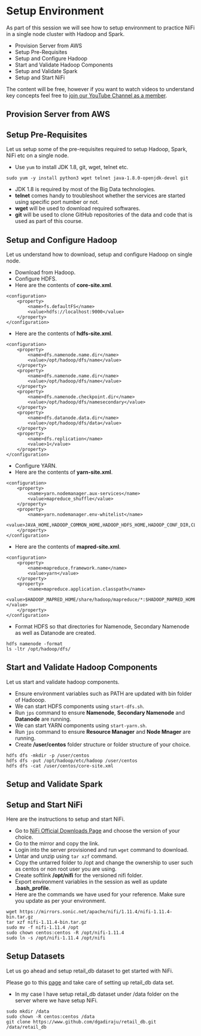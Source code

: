 # Setup Environment

As part of this session we will see how to setup environment to practice NiFi in a single node cluster with Hadoop and Spark.

* Provision Server from AWS
* Setup Pre-Requisites
* Setup and Configure Hadoop
* Start and Validate Hadoop Components
* Setup and Validate Spark
* Setup and Start NiFi

The content will be free, however if you want to watch videos to understand key concepts feel free to [join our YouTube Channel as a member](https://www.youtube.com/channel/UCakdSIPsJqiOLqylgoYmwQg/join).

## Provision Server from AWS

## Setup Pre-Requisites
Let us setup some of the pre-requisites required to setup Hadoop, Spark, NiFi etc on a single node.
* Use `yum` to install JDK 1.8, git, wget, telnet etc.
```
sudo yum -y install python3 wget telnet java-1.8.0-openjdk-devel git
```
* JDK 1.8 is required by most of the Big Data technologies.
* **telnet** comes handy to troubleshoot whether the services are started using specific port number or not.
* **wget** will be used to download required softwares.
* **git** will be used to clone GitHub repositories of the data and code that is used as part of this course.

## Setup and Configure Hadoop
Let us understand how to download, setup and configure Hadoop on single node.
* Download from Hadoop.
* Configure HDFS.
* Here are the contents of **core-site.xml**.
```
<configuration>
    <property>
        <name>fs.defaultFS</name>
        <value>hdfs://localhost:9000</value>
    </property>
</configuration>
```
* Here are the contents of **hdfs-site.xml**.
```
<configuration>
    <property>
        <name>dfs.namenode.name.dir</name>
        <value>/opt/hadoop/dfs/name</value>
    </property>
    <property>
        <name>dfs.namenode.name.dir</name>
        <value>/opt/hadoop/dfs/name</value>
    </property>
    <property>
        <name>dfs.namenode.checkpoint.dir</name>
        <value>/opt/hadoop/dfs/namesecondary</value>
    </property>
    <property>
        <name>dfs.datanode.data.dir</name>
        <value>/opt/hadoop/dfs/data</value>
    </property>
    <property>
        <name>dfs.replication</name>
        <value>1</value>
    </property>
</configuration>
```
* Configure YARN.
* Here are the contents of **yarn-site.xml**.
```
<configuration>
    <property>
        <name>yarn.nodemanager.aux-services</name>
        <value>mapreduce_shuffle</value>
    </property>
    <property>
        <name>yarn.nodemanager.env-whitelist</name>
        <value>JAVA_HOME,HADOOP_COMMON_HOME,HADOOP_HDFS_HOME,HADOOP_CONF_DIR,CLASSPATH_PREPEND_DISTCACHE,HADOOP_YARN_HOME,HADOOP_MAPRED_HOME</value>
    </property>
</configuration>
```
* Here are the contents of **mapred-site.xml**.
```
<configuration>
    <property>
        <name>mapreduce.framework.name</name>
        <value>yarn</value>
    </property>
    <property>
        <name>mapreduce.application.classpath</name>
        <value>$HADOOP_MAPRED_HOME/share/hadoop/mapreduce/*:$HADOOP_MAPRED_HOME/share/hadoop/mapreduce/lib/*</value>
    </property>
</configuration>
```
* Format HDFS so that directories for Namenode, Secondary Namenode as well as Datanode are created.
```
hdfs namenode -format
ls -ltr /opt/hadoop/dfs/
```

## Start and Validate Hadoop Components
Let us start and validate hadoop components.
* Ensure environment variables such as PATH are updated with bin folder of Hadooop.
* We can start HDFS components using `start-dfs.sh`.
* Run `jps` command to ensure **Namenode**, **Secondary Namenode** and **Datanode** are running.
* We can start YARN components using `start-yarn.sh`.
* Run `jps` command to ensure **Resource Manager** and **Node Mnager** are running.
* Create **/user/centos** folder structure or folder structure of your choice.
```
hdfs dfs -mkdir -p /user/centos
hdfs dfs -put /opt/hadoop/etc/hadoop /user/centos
hdfs dfs -cat /user/centos/core-site.xml
```

## Setup and Validate Spark

## Setup and Start NiFi

Here are the instructions to setup and start NiFi.

* Go to [NiFi Official Downloads Page](https://nifi.apache.org/download.html) and choose the version of your choice.
* Go to the mirror and copy the link.
* Login into the server provisioned and run `wget` command to download.
* Untar and unzip using `tar xzf` command.
* Copy the untarred folder to /opt and change the ownership to user such as centos or non root user you are using.
* Create softlink **/opt/nifi** for the versioned nifi folder.
* Export environment variables in the session as well as update **.bash_profile**.
* Here are the commands we have used for your reference. Make sure you update as per your environment.
```
wget https://mirrors.sonic.net/apache/nifi/1.11.4/nifi-1.11.4-bin.tar.gz
tar xzf nifi-1.11.4-bin.tar.gz
sudo mv -f nifi-1.11.4 /opt
sudo chown centos:centos -R /opt/nifi-1.11.4
sudo ln -s /opt/nifi-1.11.4 /opt/nifi
```

## Setup Datasets

Let us go ahead and setup retail_db dataset to get started with NiFi.

Please go to this [page](https://www.github.com/dgadiraju/retail_db.git) and take care of setting up retail_db data set.

* In my case I have setup retail_db dataset under /data folder on the server where we have setup NiFi.
```
sudo mkdir /data
sudo chown -R centos:centos /data
git clone https://www.github.com/dgadiraju/retail_db.git /data/retail_db
```

